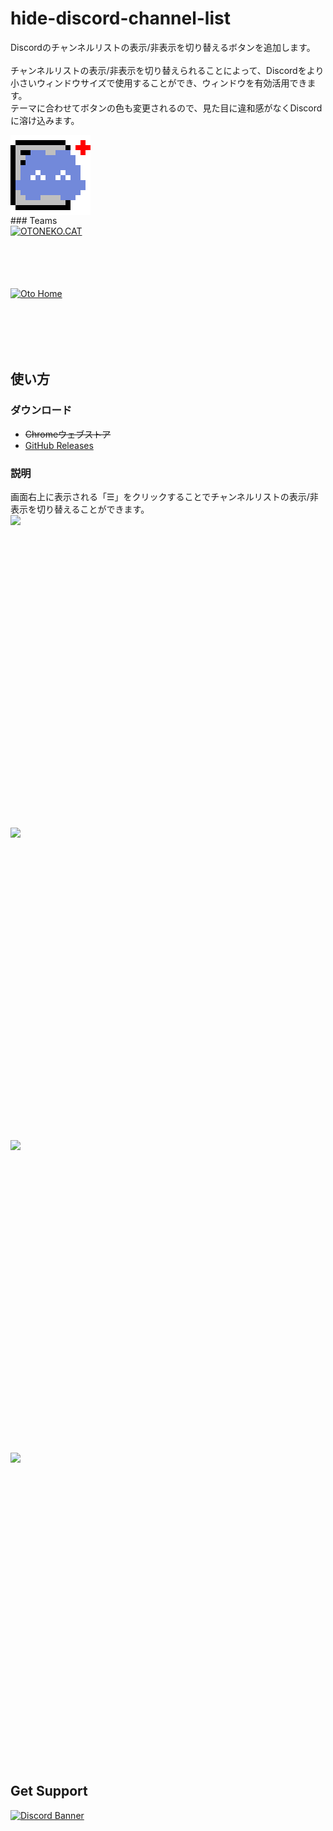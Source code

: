 # hide-discord-channel-list
Discordのチャンネルリストの表示/非表示を切り替えるボタンを追加します。<br>
<br>
チャンネルリストの表示/非表示を切り替えられることによって、Discordをより小さいウィンドウサイズで使用することができ、ウィンドウを有効活用できます。<br>
テーマに合わせてボタンの色も変更されるので、見た目に違和感がなくDiscordに溶け込みます。<br>
<div style="text-align: center;">
  <img src="https://github.com/otoneko1102/hide-discord-channel-list/blob/master/icons/128x128.png?raw=true" alt="Logo" style="display: block; width: auto; height: 128px;">
</div>
### Teams
<a href="https://oto.pet/"><img src="https://www.otoneko.cat/img/logo.png" alt="OTONEKO.CAT" style="display: block; width: auto; height: 100px;"/></a>
<a href="https://www.otoho.me/"><img src="https://www.otoho.me/img/logo.png" alt="Oto Home" style="display: block; width: auto; height: 100px;"/></a>

## 使い方
### ダウンロード
- ~~Chromeウェブストア~~
- [GitHub Releases](https://github.com/otoneko1102/hide-discord-channel-list/releases)
### 説明
画面右上に表示される「☰」をクリックすることでチャンネルリストの表示/非表示を切り替えることができます。
<img src="https://cdn.oto.pet/img/ex_before_d.png" style="display: block; width: auto; height: 500px;">
<img src="https://cdn.oto.pet/img/ex_after_d.png" style="display: block; width: auto; height: 500px;">
<img src="https://cdn.oto.pet/img/ex_before_l.png" style="display: block; width: auto; height: 500px;">
<img src="https://cdn.oto.pet/img/ex_after_l.png" style="display: block; width: auto; height: 500px;">

## Get Support
<a href="https://discord.gg/yKW8wWKCnS"><img src="https://discordapp.com/api/guilds/1005287561582878800/widget.png?style=banner4" alt="Discord Banner"/></a>
